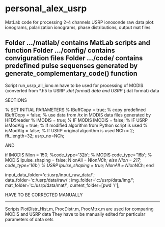 # personal_alex_usrp
MatLab code for processing 2-4 channels USRP ionosonde raw data 
plot: ionograms, polarization ionograms, phase distributions, output mat files 

Folder .../matlab/ contains MatLab scripts and function
Folder .../config/ contains conviguration files
Folder .../code/ contains predefined pulse sequenses generated by generate_complementary_code() function
--------------------------------------------------------------------------------------------------------------------
Script run_usrp_all_iono.m have to be used for processing of MODIS (converted from *.h5 to USRP *.dat format) data
and USRP (*.dat format) data

SECTIONS

% SET INITIAL PARAMETERS
% lBuffCopy = true; % copy predefined
lBuffCopy = false; % use data from /tx in MODIS data files generated by HFD5reader
% lMODIS = true; % IF MODIS 
lMODIS = false; % IF USRP 
isModAlg = true; % If modified algorithm from Python script is used 
% isModAlg = false; % If USRP original algorithm is used
NCh = 2;
fft_length=32;
usrp_no=NCh;

AND

if lMODIS
    NIon = 150;
    %code_type='32b'; % MODIS
    code_type='16b'; % MODIS
    lpulse_shaping = false;
    NIonAll = NIon*NCh;
else
    NIon = 217;
    code_type='16b'; % USRP
    lpulse_shaping = true;
    NIonAll = NIon*NCh;
end

input_data_folder='c:/usrp/input_raw_data/';
data_folder='c:/usrp/data/raw/';
img_folder='c:/usrp/data/img/';
mat_folder='c:/usrp/data/mat/';
current_folder=[pwd '/'];

HAVE TO BE CORRECTED MANUALLY

--------------------------------------------------------------------------------------------------------------------
Scripts PlotDistr_Hist.m, ProcDistr.m, ProcMtrx.m are used for comparing MODIS and USRP data
They have to be manually edited for particular parameters of data sets